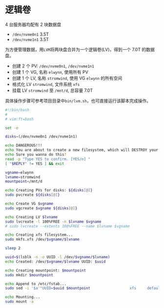 # 逻辑卷

4 台服务器均配有 2 块数据盘
* `/dev/nvme0n1` 3.5T
* `/dev/nvme1n1` 3.5T

为方便管理数据，用`LVM`将两块盘合并为一个逻辑卷(LV)，得到一个 7.0T 的数据盘。  
* 创建 2 个 PV: `/dev/nvme0n1`, `/dev/nvme1n1`
* 创建 1 个 VG, 名称 `elwynn`, 使用所有 PV
* 创建 1 个 LV, 名称 `stromwind`, 使用 VG `elwynn` 的所有空间
* 格式化 LV `stromwind`, 文件系统 `xfs`
* 挂载 LV `stromwind` 至 `/mnt/d`, 总容量 7.0T

具体操作步骤可参考项目目录中`bin/lvm.sh`，也可直接运行该脚本完成操作。
```bash
#!/bin/bash
#
# vim:ft=bash

set -e

disks=(/dev/nvme0n1 /dev/nvme1n1)

echo DANGEROUS!!!
echo You are about to create a new filesystem, which will DESTROY your data on ${disks[@]}!!!
echo Sure you wanna do this?
read -p "Type YES to confirm. [YES/n] "
[ "$REPLY" != YES ] && exit

vgname=elwynn
lvname=stromwind
mountpoint=/mnt/d

echo Creating PVs for disks: ${disks[@]}
sudo pvcreate ${disks[@]}

echo Create VG $vgname
sudo vgcreate $vgname ${disks[@]}

echo Creating LV $lvname
sudo lvcreate -l 100%FREE -n $lvname $vgname
# sudo lvcreate --extents 100%FREE --name $lvname $vgname

echo Creating xfs filesystem...
sudo mkfs.xfs /dev/$vgname/$lvname

sleep 2

uuid=$(lsblk -n -o UUID -l /dev/$vgname/$lvname)
echo Created: /dev/$vgname/$lvname UUID: $uuid

echo Creating mountpoint: $mountpoint
sudo mkdir $mountpoint

echo Append to /etc/fstab...
sudo sed -i '$a'"UUID=$uuid $mountpoint                  xfs     defaults        0 0" /etc/fstab

echo Mounting...
sudo mount -a
```
